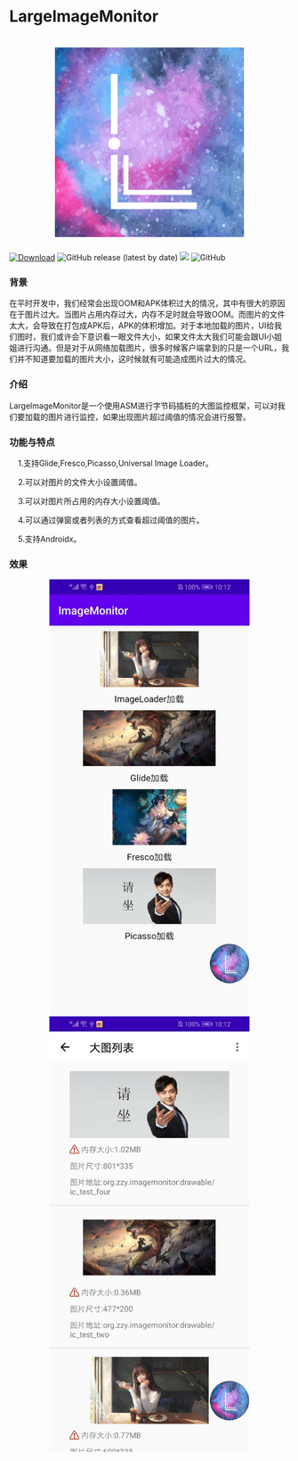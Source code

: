 # LargeImageMonitor

<h1 align="center">
  <img src="wiki/logo.png" height="340" width="340"  alt="logo" />
 </h1>
 
 [![Download](https://api.bintray.com/packages/zzy/imageMonitor/large-image-monitor/images/download.svg?version=1.0.0)](https://bintray.com/zzy/imageMonitor/large-image-monitor/1.0.0/link)
 ![GitHub release (latest by date)](https://img.shields.io/github/v/release/121880399/LargeImageMonitor?color=red)
 ![](https://img.shields.io/badge/language-java-orange.svg)
 ![GitHub](https://img.shields.io/github/license/121880399/LargeImageMonitor)
 
### 背景
 在平时开发中，我们经常会出现OOM和APK体积过大的情况，其中有很大的原因在于图片过大。当图片占用内存过大，内存不足时就会导致OOM。而图片的文件太大，会导致在打包成APK后，APK的体积增加。对于本地加载的图片，UI给我们图时，我们或许会下意识看一眼文件大小，如果文件太大我们可能会跟UI小姐姐进行沟通。但是对于从网络加载图片，很多时候客户端拿到的只是一个URL，我们并不知道要加载的图片大小，这时候就有可能造成图片过大的情况。
 
### 介绍
LargeImageMonitor是一个使用ASM进行字节码插桩的大图监控框架，可以对我们要加载的图片进行监控，如果出现图片超过阈值的情况会进行报警。

### 功能与特点
&nbsp;&nbsp;&nbsp;&nbsp;1.支持Glide,Fresco,Picasso,Universal Image Loader。

&nbsp;&nbsp;&nbsp;&nbsp;2.可以对图片的文件大小设置阈值。

&nbsp;&nbsp;&nbsp;&nbsp;3.可以对图片所占用的内存大小设置阈值。

&nbsp;&nbsp;&nbsp;&nbsp;4.可以通过弹窗或者列表的方式查看超过阈值的图片。

&nbsp;&nbsp;&nbsp;&nbsp;5.支持Androidx。

### 效果
<center class="half">
    <img src="wiki/example1.jpg" width="360"/><img src="wiki/example2.jpg" width="360"/>
</center>
